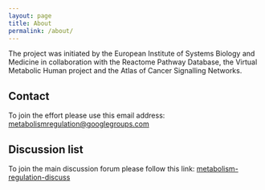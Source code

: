 ```yaml
---
layout: page
title: About
permalink: /about/
---
```


The project was initiated by the European Institute of Systems Biology and Medicine in collaboration with the Reactome Pathway Database, the Virtual Metabolic Human project and the Atlas of Cancer Signalling Networks.

## Contact

To join the effort please use this email address:<br />
[metabolismregulation@googlegroups.com](mailto:metabolismregulation@googlegroups.com)

## Discussion list

To join the main discussion forum please follow this link: [metabolism-regulation-discuss](https://groups.google.com/forum/#!forum/metabolism-regulation-discuss)
